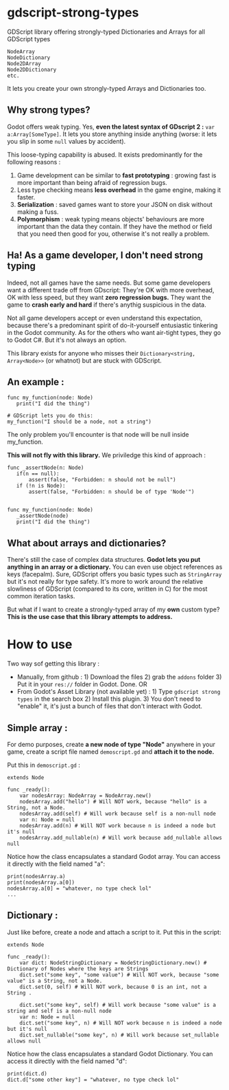 # gdscript-strong-types
GDScript library offering strongly-typed Dictionaries and Arrays for all GDScript types

```
NodeArray
NodeDictionary
Node2DArray
Node2DDictionary
etc.
```

It lets you create your own strongly-typed Arrays and Dictionaries too.

## Why strong types?
Godot offers weak typing. Yes, **even the latest syntax of GDscript 2 :** `var a:Array[SomeType]`. It lets you store anything inside anything (worse: it lets you slip in some `null` values by accident). 

This loose-typing capability is abused. It exists predominantly for the following reasons :
1) Game development can be similar to **fast prototyping** : growing fast is more important than being afraid of regression bugs.
2) Less type checking means **less overhead** in the game engine, making it faster.
3) **Serialization** : saved games want to store your JSON on disk without making a fuss.
4) **Polymorphism** : weak typing means objects' behaviours are more important than the data they contain. If they have the method or field that you need then good for you, otherwise it's not really a problem.

## Ha! As a game developer, I don't need strong typing
Indeed, not all games have the same needs. 
But some game developers want a different trade off from GDscript: They're OK with more overhead, OK with less speed, but they want **zero regression bugs.** They want the game to **crash early and hard** if there's anythig suspicious in the data. 

Not all game developers accept or even understand this expectation, because there's a predominant spirit of do-it-yourself entusiastic tinkering in the Godot community. As for the others who want air-tight types, they go to Godot C#. But it's not always an option. 

This library exists for anyone who misses their `Dictionary<string, Array<Node>>` (or whatnot) but are stuck with GDScript. 

## An example : 

```
func my_function(node: Node)
   print("I did the thing")

# GDScript lets you do this:
my_function("I should be a node, not a string")
```
The only problem you'll encounter is that node will be null inside my_function.

**This will not fly with this library.** We priviledge this kind of approach : 

```
func _assertNode(n: Node)
   if(n == null):
       assert(false, "Forbidden: n should not be null")
   if (!n is Node):
       assert(false, "Forbidden: n should be of type 'Node'")


func my_function(node: Node)
   _assertNode(node)
   print("I did the thing")
```

## What about arrays and dictionaries?

There's still the case of complex data structures. **Godot lets you put anything in an array or a dictionary.** You can even use object references as keys (facepalm).
Sure, GDScript offers you basic types such as `StringArray` but it's not really for type safety. It's more to work around the relative slowliness of GDScript (compared to its core, written in C) for the most common iteration tasks.

But what if I want to create a strongly-typed array of my **own** custom type?
**This is the use case that this library attempts to address.**

# How to use

Two way sof getting this library : 
- Manually, from github : 1) Download the files 2) grab the `addons` folder 3) Put it in your `res://` folder in Godot. Done.
  OR
- From Godot's Asset Library (not available yet) : 1) Type `gdscript strong types` in the search box 2) Install this plugin. 3) You don't need to "enable" it, it's just a bunch of files that don't interact with Godot.

## Simple array : 

For demo purposes, create **a new node of type "Node"** anywhere in your game, create a script file named `demoscript.gd` and **attach it to the node.**

Put this in `demoscript.gd` :

```
extends Node

func _ready():
    var nodesArray: NodeArray = NodeArray.new()
    nodesArray.add("hello") # Will NOT work, because "hello" is a String, not a Node.
    nodesArray.add(self) # Will work because self is a non-null node
    var n: Node = null
    nodesArray.add(n) # Will NOT work because n is indeed a node but it's null
    nodesArray.add_nullable(n) # Will work because add_nullable allows null
```

Notice how the class encapsulates a standard Godot array. 
You can access it directly with the field named "a": 
```
print(nodesArray.a)
print(nodesArray.a[0])
nodesArray.a[0] = "whatever, no type check lol"
...
```

## Dictionary : 

Just like before, create a node and attach a script to it. Put this in the script:

```
extends Node

func _ready():
    var dict: NodeStringDictionary = NodeStringDictionary.new() # Dictionary of Nodes where the keys are Strings
    dict.set("some key", "some value") # Will NOT work, because "some value" is a String, not a Node.
    dict.set(0, self) # Will NOT work, because 0 is an int, not a String .

    dict.set("some key", self) # Will work because "some value" is a string and self is a non-null node
    var n: Node = null
    dict.set("some key", n) # Will NOT work because n is indeed a node but it's null
    dict.set_nullable("some key", n) # Will work because set_nullable allows null
```

Notice how the class encapsulates a standard Godot Dictionary. 
You can access it directly with the field named "d": 
```
print(dict.d)
dict.d["some other key"] = "whatever, no type check lol"
```
